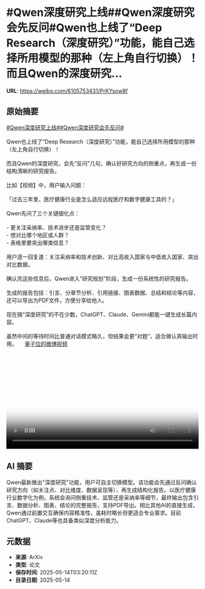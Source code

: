 # #Qwen深度研究上线##Qwen深度研究会先反问#Qwen也上线了“Deep Research（深度研究）”功能，能自己选择所用模型的那种（左上角自行切换）！而且Qwen的深度研究...

**URL**: https://weibo.com/6105753431/PrKYsow8f

## 原始摘要

<a href="https://m.weibo.cn/search?containerid=231522type%3D1%26t%3D10%26q%3D%23Qwen%E6%B7%B1%E5%BA%A6%E7%A0%94%E7%A9%B6%E4%B8%8A%E7%BA%BF%23&amp;extparam=%23Qwen%E6%B7%B1%E5%BA%A6%E7%A0%94%E7%A9%B6%E4%B8%8A%E7%BA%BF%23" data-hide=""><span class="surl-text">#Qwen深度研究上线#</span></a><a href="https://m.weibo.cn/search?containerid=231522type%3D1%26t%3D10%26q%3D%23Qwen%E6%B7%B1%E5%BA%A6%E7%A0%94%E7%A9%B6%E4%BC%9A%E5%85%88%E5%8F%8D%E9%97%AE%23&amp;extparam=%23Qwen%E6%B7%B1%E5%BA%A6%E7%A0%94%E7%A9%B6%E4%BC%9A%E5%85%88%E5%8F%8D%E9%97%AE%23" data-hide=""><span class="surl-text">#Qwen深度研究会先反问#</span></a><br><br>Qwen也上线了“Deep Research（深度研究）”功能，能自己选择所用模型的那种（左上角自行切换）！<br><br>而且Qwen的深度研究，会先“反问”几句，确认好研究方向的侧重点，再生成一份结构清晰的研究报告。<br><br>比如【视频】中，用户输入问题：  <br><br>「过去三年里，医疗健康行业是怎么适应远程医疗和数字健康工具的？」  <br><br>Qwen先问了三个关键细化点：<br><br>- 更关注采纳率、技术进步还是监管变化？<br>- 想对比哪个地区或人群？<br>- 表格里要突出哪类信息？<br><br>用户逐一回复道：关注采纳率和技术创新、对比高收入国家与中低收入国家、突出对比数据。<br><br>确认完这些信息后，Qwen进入“研究规划”阶段，生成一份系统性的研究报告。<br><br>生成的报告包括：引言、分章节分析、引用链接、图表数据、总结和结论等内容，还可以导出为PDF文件，方便分享给他人。<br><br>现在搞“深度研究”的不在少数，ChatGPT、Claude、Gemini都能一键生成长篇内容。<br><br>虽然中间的等待时间比普通对话模式略久，但结果会更“对题”，适合做认真输出时用。 <a href="https://video.weibo.com/show?fid=1034:5166153514024962" data-hide=""><span class="url-icon"><img style="width: 1rem;height: 1rem" src="https://h5.sinaimg.cn/upload/2015/09/25/3/timeline_card_small_video_default.png" referrerpolicy="no-referrer"></span><span class="surl-text">量子位的微博视频</span></a><br clear="both"><div style="clear: both"></div><video controls="controls" poster="https://tvax1.sinaimg.cn/orj480/006Fd7o3ly1i1etq67dvuj30zc0k03yy.jpg" style="width: 100%"><source src="https://f.video.weibocdn.com/o0/3Q8FSgsQlx08oetRvZ1e01041200fMVE0E010.mp4?label=mp4_720p&amp;template=1272x720.25.0&amp;ori=0&amp;ps=1Cx9YB1mmR49jS&amp;Expires=1747196380&amp;ssig=C9IWYVMrk5&amp;KID=unistore,video"><source src="https://f.video.weibocdn.com/o0/5Ojyl2Htlx08oetRl1QI010412006KmS0E010.mp4?label=mp4_hd&amp;template=848x480.25.0&amp;ori=0&amp;ps=1Cx9YB1mmR49jS&amp;Expires=1747196380&amp;ssig=MIpitvEuXh&amp;KID=unistore,video"><source src="https://f.video.weibocdn.com/o0/1xeUHsOelx08oetR25Ju010412003TZw0E010.mp4?label=mp4_ld&amp;template=636x360.25.0&amp;ori=0&amp;ps=1Cx9YB1mmR49jS&amp;Expires=1747196380&amp;ssig=qtwaY8lkC6&amp;KID=unistore,video"><p>视频无法显示，请前往<a href="https://video.weibo.com/show?fid=1034%3A5166153514024962" target="_blank" rel="noopener noreferrer">微博视频</a>观看。</p></video>

## AI 摘要

Qwen最新推出"深度研究"功能，用户可自主切换模型。该功能会先通过反问确认研究方向（如关注点、对比维度、数据呈现等），再生成结构化报告。以医疗健康行业数字化为例，系统会询问侧重技术、监管还是采纳率等细节，最终输出包含引言、数据分析、图表、结论的完整报告，支持PDF导出。相比其他AI的直接生成，Qwen通过前置交互确保内容精准性，虽耗时略长但更适合专业需求。目前ChatGPT、Claude等也具备类似深度分析能力。

## 元数据

- **来源**: ArXiv
- **类型**: 论文
- **保存时间**: 2025-05-14T03:20:11Z
- **目录日期**: 2025-05-14
